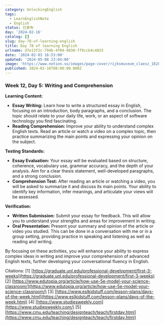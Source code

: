 ```yaml
---
category: UnlockingEnglish
tags:
  - LearnEnglishNote
  - English
status: 已发布
day: '2024-02-16'
catalog: []
slug: day-78-of-learning-english
title: Day 78 of learning English
urlname: d7e13f2c-794b-4f04-9030-ff9ccb4c4825
date: '2024-02-03 16:53:00'
updated: '2024-05-08 23:04:00'
image: 'https://www.notion.so/images/page-cover/rijksmuseum_claesz_1628.jpg'
published: 2024-02-16T08:00:00.000Z
---
```


### Week 12, Day 5: Writing and Comprehension


**Learning Content:**

- **Essay Writing:** Learn how to write a structured essay in English, focusing on an introduction, body paragraphs, and a conclusion. The topic should relate to your daily life, work, or an aspect of software technology you find fascinating.
- **Reading Comprehension:** Improve your ability to understand complex English texts. Read an article or watch a video on a complex topic, then practice summarizing the main points and expressing your opinion on the subject.

**Testing Standards:**

- **Essay Evaluation:** Your essay will be evaluated based on structure, coherence, vocabulary use, grammar accuracy, and the depth of your analysis. Aim for a clear thesis statement, well-developed paragraphs, and a strong conclusion.
- **Comprehension Test:** After reading an article or watching a video, you will be asked to summarize it and discuss its main points. Your ability to identify key information, infer meanings, and articulate your views will be assessed.

**Verification:**

- **Written Submission:** Submit your essay for feedback. This will allow you to understand your strengths and areas for improvement in writing.
- **Oral Presentation:** Present your summary and opinion of the article or video you studied. This can be done in a conversation with me or in a group setting, providing practice in speaking and listening as well as reading and writing.

By focusing on these activities, you will enhance your ability to express complex ideas in writing and improve your comprehension of advanced English texts, further developing your conversational fluency in English.


Citations:
[1] [https://graduate.unl.edu/professional-development/first-3-weeks](https://graduate.unl.edu/professional-development/first-3-weeks)
[2] [https://www.edutopia.org/article/how-use-5e-model-your-science-classroom/](https://www.edutopia.org/article/how-use-5e-model-your-science-classroom/)
[3] [https://www.eslkidstuff.com/lesson-plans/days-of-the-week.html](https://www.eslkidstuff.com/lesson-plans/days-of-the-week.html)
[4] [https://www.studiesweekly.com](https://www.studiesweekly.com/)
[5] [https://www.cmu.edu/teaching/designteach/teach/firstday.html](https://www.cmu.edu/teaching/designteach/teach/firstday.html)

